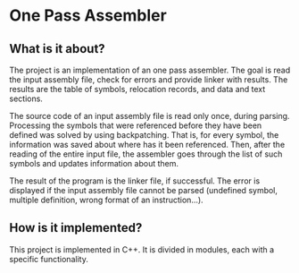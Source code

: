 # One Pass Assembler

## What is it about? ##
The project is an implementation of an one pass assembler. The goal is read the input assembly file, check for errors and provide linker with results. The results are the table of symbols, relocation records, and data and text sections.

The source code of an input assembly file is read only once, during parsing. Processing the symbols that were referenced before they have been defined was solved by using backpatching. That is, for every symbol, the information was saved about where has it been referenced. Then, after the reading of the entire input file, the assembler goes through the list of such symbols and updates information about them.

The result of the program is the linker file, if successful.
The error is displayed if the input assembly file cannot be parsed (undefined symbol, multiple definition, wrong format of an instruction...).

## How is it implemented? ## 

This project is implemented in C++. It is divided in modules, each with a specific functionality.
